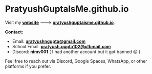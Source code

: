 # PratyushGuptaIsMe.github.io

Visit my [**website**](https://pratyushguptaisme.github.io/) ---> [**pratyushguptaisme.github.io**](https://pratyushguptaisme.github.io/).

**Contact:**  
- Email: **pratyushngupta@gmail.com**
- School Email: **pratyush.gupta102@cfbmail.com**
- Discord: **nimv001**  (   I had another account but it got banned ☹️  )

Feel free to reach out via Discord, Google Spaces, WhatsApp, or other platforms if you prefer.